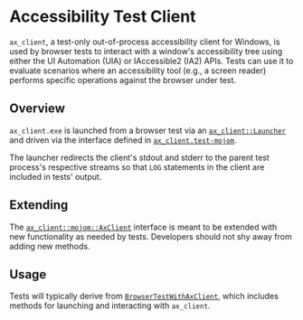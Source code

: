 # Accessibility Test Client

`ax_client`, a test-only out-of-process accessibility client for Windows, is
used by browser tests to interact with a window's accessibility tree using
either the UI Automation (UIA) or IAccessible2 (IA2) APIs. Tests can use it to
evaluate scenarios where an accessibility tool (e.g., a screen reader) performs
specific operations against the browser under test.

## Overview

`ax_client.exe` is launched from a browser test via an
[`ax_client::Launcher`](./launcher.h) and driven via the interface defined in
[`ax_client.test-mojom`](./ax_client.test-mojom).

The launcher redirects the client's stdout and stderr to the parent test
process's respective streams so that `LOG` statements in the client are included
in tests' output.

## Extending

The [`ax_client::mojom::AxClient`](./ax_client.test-mojom) interface is meant to
be extended with new functionality as needed by tests. Developers should not shy
away from adding new methods.

## Usage

Tests will typically derive from
[`BrowserTestWithAxClient`](../../../browser/accessibility/browser_test_with_ax_client.h),
which includes methods for launching and interacting with `ax_client`.
